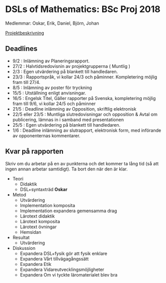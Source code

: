# DSLs of Mathematics: BSc Proj 2018

Medlemmar: Oskar, Erik, Daniel, Björn, Johan

[Projektbeskrivning](DSLsofMath_andra_kurser.md)


## Deadlines
* 9/2  : Inlämning av Planeringsrapport.
* 27/2 : Halvtidsredovisnin av projektgrupperna ( Muntlig )
* 2/3  : Egen utvärdering på blankett till handledaren.
* 23/3 : Rapportspråk, vi kollar 24/3 och påminner. Kompletering möjlig fram till 27/4.
* 8/5  : Inlämning av poster för tryckning
* 15/5 : Utställning enligt anvisningar.
* 16/5 : Engelsk Titel, Gäller rapporter på Svenska, kompletering möjlig fram till 9/6, vi kollar 24/5 och påminner
* 21/5 : Deadline inlämning av Opposition, skriftlig elektronisk
* 22/5 eller 23/5 : Muntliga slutredovisningar och opposition & Avtal om publicering, lämnas in i samband med presentationen
* 25/5 : Egen utvärdering på blankett till handledaren.
* 1/6 : Deadline inlämning av slutrapport, elektronisk form, med införande av opponenternas kommentarer.


## Kvar på rapporten

Skriv om du arbetar på en av punkterna och det kommer ta lång tid (så att ingen annan arbetar samtidigt). Ta bort den när den är klar.

- Teori
    - Didaktik
    - DSL+syntaxträd **Oskar**
- Metod
    - Utvärdering
    - Implementation komposita
    - Implementation expandera gemensamma drag
    - Lärotext didaktik
    - Lärotext komposita
    - Lärotext övningar
    - Hemsidan
- Resultat
    - Utvärdering
- Diskussion
    - Expandera DSL+fysik gör att fysik enklare
    - Expandera Vårt tillvägagångssätt
    - Expandera Etik
    - Expandera Vidareutvecklingsmöjligheter
    - Expandera Om vi tyckte läromaterialet blev bra